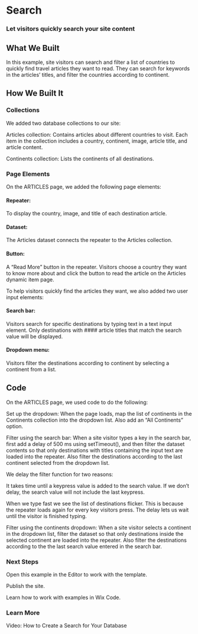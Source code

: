 # Search
### Let visitors quickly search your site content

## What We Built
In this example, site visitors can search and filter a list of countries to quickly find travel articles they want to read. They can search for keywords in the articles’ titles, and filter the countries according to continent.


## How We Built It​
### Collections
We added two database collections to our site:

Articles collection: Contains articles about different countries to visit. Each item in the collection includes a country, continent, image, article title, and article content.

Continents collection: Lists the continents of all destinations.

 
### Page Elements
On the ARTICLES page, we added the following page elements:

#### Repeater: 
To display the country, image, and title of each destination article.

#### Dataset: 
The Articles dataset connects the repeater to the Articles collection.

#### Button: 
A “Read More” button in the repeater. Visitors choose a country they want to know more about and click the button to read the article on the Articles dynamic item page.

 

To help visitors quickly find the articles they want, we also added two user input elements:

#### Search bar: 
Visitors search for specific destinations by typing text in a text input element. Only destinations with #### article titles that match the search value will be displayed.

#### Dropdown menu: 
Visitors filter the destinations according to continent by selecting a continent from a list.

## Code
On the ARTICLES page, we used code to do the following:

Set up the dropdown: When the page loads, map the list of continents in the Continents collection into the dropdown list. Also add an “All Continents” option.

Filter using the search bar: When a site visitor types a key in the search bar, first add a delay of 500 ms using setTimeout(), and then filter the dataset contents so that only destinations with titles containing the input text are loaded into the repeater. Also filter the destinations according to the last continent selected from the dropdown list.
 

We delay the filter function for two reasons:

It takes time until a keypress value is added to the search value. If we don’t delay, the search value will not include the last keypress.

When we type fast we see the list of destinations flicker. This is because the repeater loads again for every key visitors press. The delay lets us wait until the visitor is finished typing.
 

Filter using the continents dropdown: When a site visitor selects a continent in the dropdown list, filter the dataset so that only destinations inside the selected continent are loaded into the repeater. Also filter the destinations according to the the last search value entered in the search bar.

 
### Next Steps
Open this example in the Editor to work with the template.

Publish the site.

Learn how to work with examples in Wix Code.

### Learn More
Video: How to Create a Search for Your Database
